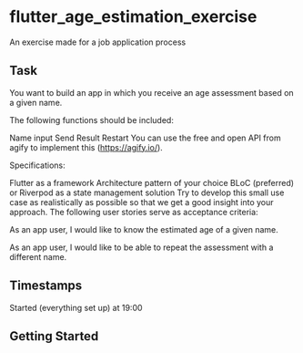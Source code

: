 # flutter_age_estimation_exercise

An exercise made for a job application process

## Task

You want to build an app in which you receive an age assessment based on a given name.

The following functions should be included:

Name input
Send
Result
Restart
You can use the free and open API from agify to implement this (https://agify.io/).

Specifications:

Flutter as a framework
Architecture pattern of your choice
BLoC (preferred) or Riverpod as a state management solution
Try to develop this small use case as realistically as possible so that we get a good insight into your approach. The following user stories serve as acceptance criteria:

As an app user, I would like to know the estimated age of a given name.

As an app user, I would like to be able to repeat the assessment with a different name.

## Timestamps
Started (everything set up) at 19:00

## Getting Started


